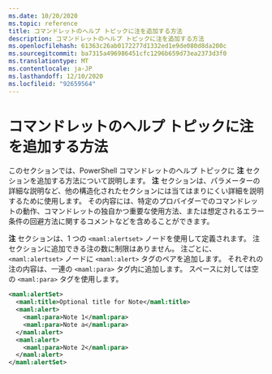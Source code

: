 ```yaml
---
ms.date: 10/20/2020
ms.topic: reference
title: コマンドレットのヘルプ トピックに注を追加する方法
description: コマンドレットのヘルプ トピックに注を追加する方法
ms.openlocfilehash: 61363c26ab0172277d1332ed1e9de080d8da200c
ms.sourcegitcommit: ba7315a496986451cfc1296b659d73ea2373d3f0
ms.translationtype: MT
ms.contentlocale: ja-JP
ms.lasthandoff: 12/10/2020
ms.locfileid: "92659564"
---
```

# <a name="how-to-add-notes-to-a-cmdlet-help-topic"></a>コマンドレットのヘルプ トピックに注を追加する方法

このセクションでは、PowerShell コマンドレットのヘルプ トピックに **注** セクションを追加する方法について説明します。 **注** セクションは、パラメーターの詳細な説明など、他の構造化されたセクションには当てはまりにくい詳細を説明するために使用します。 その内容には、特定のプロバイダーでのコマンドレットの動作、コマンドレットの独自かつ重要な使用方法、または想定されるエラー条件の回避方法に関するコメントなどを含めることができます。

**注** セクションは、1 つの `<maml:alertset>` ノードを使用して定義されます。 注セクションに追加できる注の数に制限はありません。 注ごとに、`<maml:alertset>` ノードに `<maml:alert>` タグのペアを追加します。 それぞれの注の内容は、一連の `<maml:para>` タグ内に追加します。 スペースに対しては空の `<maml:para>` タグを使用します。

```xml
<maml:alertSet>
  <maml:title>Optional title for Note</maml:title>
  <maml:alert>
    <maml:para>Note 1</maml:para>
    <maml:para>Note a</maml:para>
  </maml:alert>
  <maml:alert>
    <maml:para>Note 2</maml:para>
  </maml:alert>
</maml:alertSet>
```
